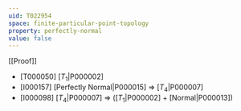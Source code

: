```yaml
---
uid: T022954
space: finite-particular-point-topology
property: perfectly-normal
value: false
---
```

[[Proof]]

* [T000050] [$T_1$|P000002]
* [I000157] [Perfectly Normal|P000015] => [$T_4$|P000007]
* [I000098] [$T_4$|P000007] => ([$T_1$|P000002] + [Normal|P000013])

